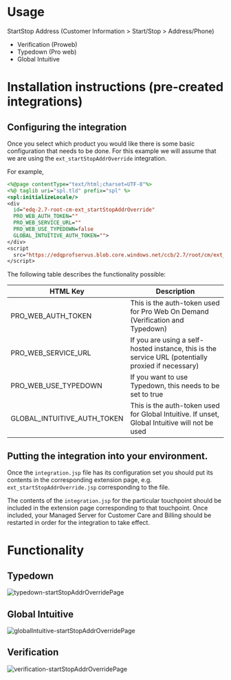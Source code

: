 # Usage
StartStop Address (Customer Information > Start/Stop > Address/Phone)

- Verification (Proweb)
- Typedown (Pro web)
- Global Intuitive

# Installation instructions (pre-created integrations)

## Configuring the integration
Once you select which product you would like there is some basic configuration that needs to be
done. For this example we will assume that we are using the `ext_startStopAddrOverride` integration.

For example, 

```jsp
<%@page contentType="text/html;charset=UTF-8"%>
<%@ taglib uri="spl.tld" prefix="spl" %>
<spl:initializeLocale/>
<div
  id="edq-2.7-root-cm-ext_startStopAddrOverride"
  PRO_WEB_AUTH_TOKEN=""
  PRO_WEB_SERVICE_URL=""
  PRO_WEB_USE_TYPEDOWN=false
  GLOBAL_INTUITIVE_AUTH_TOKEN="">
</div>
<script
  src="https://edqprofservus.blob.core.windows.net/ccb/2.7/root/cm/ext_startStopAddrOverride/integration.js">
</script>
```

The following table describes the functionality possible:

| HTML Key                    | Description  |
|---------------------------- | ------------ |
| PRO_WEB_AUTH_TOKEN          | This is the auth-token used for Pro Web On Demand (Verification and Typedown) |
| PRO_WEB_SERVICE_URL         | If you are using a self-hosted instance, this is the service URL (potentially proxied if necessary) |
| PRO_WEB_USE_TYPEDOWN        | If you want to use Typedown, this needs to be set to true |
| GLOBAL_INTUITIVE_AUTH_TOKEN | This is the auth-token used for Global Intuitive. If unset, Global Intuitive will not be used |


## Putting the integration into your environment.
Once the `integration.jsp` file has its configuration set you should put its contents
in the corresponding extension page, e.g. `ext_startStopAddrOverride.jsp`
corresponding to the file.

The contents of the `integration.jsp` for the particular touchpoint should be included
in the extension page corresponding to that touchpoint. Once included, your Managed Server for 
Customer Care and Billing should be restarted in order for the integration to take effect.

# Functionality

## Typedown
![typedown-startStopAddrOverridePage](https://user-images.githubusercontent.com/5572859/128932695-1709e013-a926-4717-8d26-afeb71e3aadb.gif)

## Global Intuitive
![globalIntuitive-startStopAddrOverridePage](https://user-images.githubusercontent.com/5572859/128932705-599fc72b-4fd2-47f0-a9de-0730ae202135.gif)

## Verification
![verification-startStopAddrOverridePage](https://user-images.githubusercontent.com/5572859/128932703-0a6b4a8a-f11e-4854-990c-044d73b3cdc9.gif)
